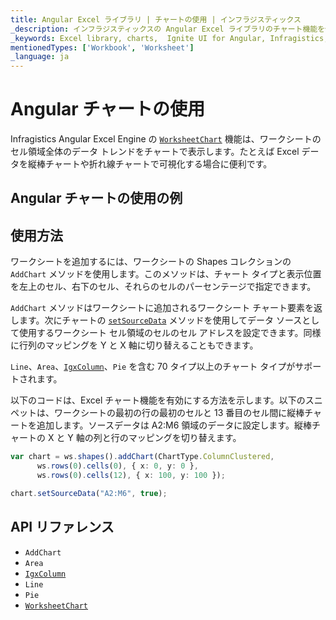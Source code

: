 ```yaml
---
title: Angular Excel ライブラリ | チャートの使用 | インフラジスティックス
_description: インフラジスティックスの Angular Excel ライブラリのチャート機能を使用して、ワークシートのセル領域全体のデータ トレンドをチャートで表示します。Ignite UI for Angular Excel データを 70 種類以上のチャート タイプで可視化できます。
_keywords: Excel library, charts,  Ignite UI for Angular, Infragistics, Excel ライブラリ, チャート, インフラジスティックス
mentionedTypes: ['Workbook', 'Worksheet']
_language: ja
---
```


# Angular チャートの使用

Infragistics Angular Excel Engine の [`WorksheetChart`]({environment:dvApiBaseUrl}/products/ignite-ui-angular/api/docs/typescript/latest/classes/igniteui_angular_excel.worksheetchart.html) 機能は、ワークシートのセル領域全体のデータ トレンドをチャートで表示します。たとえば Excel データを縦棒チャートや折れ線チャートで可視化する場合に便利です。

## Angular チャートの使用の例

<code-view style="height: 500px" alt="Angular チャートの使用の例"
           data-demos-base-url="{environment:dvDemosBaseUrl}"
                    iframe-src="{environment:dvDemosBaseUrl}/excel/excel-library/working-with-charts"
                                                 github-src="excel/excel-library/working-with-charts">
</code-view>


<div class="divider--half"></div>

## 使用方法

ワークシートを追加するには、ワークシートの Shapes コレクションの `AddChart` メソッドを使用します。このメソッドは、チャート タイプと表示位置を左上のセル、右下のセル、それらのセルのパーセンテージで指定できます。

`AddChart` メソッドはワークシートに追加されるワークシート チャート要素を返します。次にチャートの [`setSourceData`]({environment:dvApiBaseUrl}/products/ignite-ui-angular/api/docs/typescript/latest/classes/igniteui_angular_excel.worksheetchart.html#setsourcedata) メソッドを使用してデータ ソースとして使用するワークシート セル領域のセルのセル アドレスを設定できます。同様に行列のマッピングを Y と X 軸に切り替えることもできます。

`Line`、`Area`、[`IgxColumn`]({environment:dvApiBaseUrl}/products/ignite-ui-angular/api/docs/typescript/latest/classes/igniteui_angular_grids_grids.igxcolumn.html)、`Pie` を含む 70 タイプ以上のチャート タイプがサポートされます。

以下のコードは、Excel チャート機能を有効にする方法を示します。以下のスニペットは、ワークシートの最初の行の最初のセルと 13 番目のセル間に縦棒チャートを追加します。ソースデータは A2:M6 領域のデータに設定します。縦棒チャートの  X と Y 軸の列と行のマッピングを切り替えます。

```ts
var chart = ws.shapes().addChart(ChartType.ColumnClustered,
      ws.rows(0).cells(0), { x: 0, y: 0 },
      ws.rows(0).cells(12), { x: 100, y: 100 });

chart.setSourceData("A2:M6", true);
```

## API リファレンス

*   `AddChart`
*   `Area`
*   [`IgxColumn`]({environment:dvApiBaseUrl}/products/ignite-ui-angular/api/docs/typescript/latest/classes/igniteui_angular_grids_grids.igxcolumn.html)
*   `Line`
*   `Pie`
*   [`WorksheetChart`]({environment:dvApiBaseUrl}/products/ignite-ui-angular/api/docs/typescript/latest/classes/igniteui_angular_excel.worksheetchart.html)
